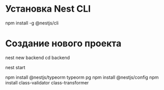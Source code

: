 # Установка Nest CLI
npm install -g @nestjs/cli

# Создание нового проекта
nest new backend
cd backend

nest start

npm install @nestjs/typeorm typeorm pg
npm install @nestjs/config
npm install class-validator class-transformer